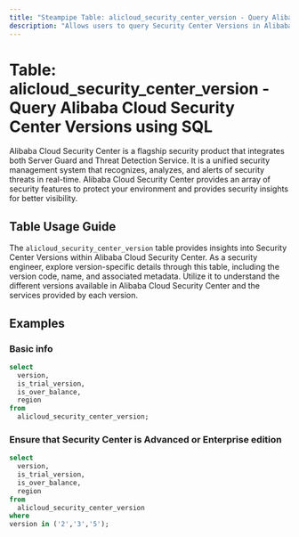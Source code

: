 ```yaml
---
title: "Steampipe Table: alicloud_security_center_version - Query Alibaba Cloud Security Center Versions using SQL"
description: "Allows users to query Security Center Versions in Alibaba Cloud, specifically the version details to understand the security services provided by Alibaba Cloud."
---
```


# Table: alicloud_security_center_version - Query Alibaba Cloud Security Center Versions using SQL

Alibaba Cloud Security Center is a flagship security product that integrates both Server Guard and Threat Detection Service. It is a unified security management system that recognizes, analyzes, and alerts of security threats in real-time. Alibaba Cloud Security Center provides an array of security features to protect your environment and provides security insights for better visibility.

## Table Usage Guide

The `alicloud_security_center_version` table provides insights into Security Center Versions within Alibaba Cloud Security Center. As a security engineer, explore version-specific details through this table, including the version code, name, and associated metadata. Utilize it to understand the different versions available in Alibaba Cloud Security Center and the services provided by each version.

## Examples

### Basic info

```sql
select
  version,
  is_trial_version,
  is_over_balance,
  region
from
  alicloud_security_center_version;
```

### Ensure that Security Center is Advanced or Enterprise edition

```sql
select
  version,
  is_trial_version,
  is_over_balance,
  region
from
  alicloud_security_center_version
where
version in ('2','3','5');
```
